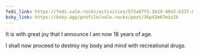 ```yaml
---
fedi_link: https://fedi.vale.rocks/activities/5f3a87f5-1b19-40d3-b337-047e8c95c0c4
bsky_link: https://bsky.app/profile/vale.rocks/post/3kp42m67mio2k
---
```


It is with great joy that I announce I am now 18 years of age.

I shall now proceed to destroy my body and mind with recreational drugs.
